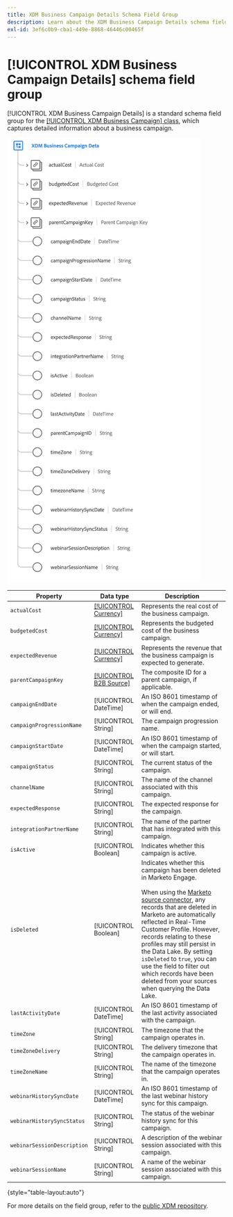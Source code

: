```yaml
---
title: XDM Business Campaign Details Schema Field Group
description: Learn about the XDM Business Campaign Details schema field group.
exl-id: 3ef6c0b9-cba1-449e-8868-46446c00465f
---
```

# [!UICONTROL XDM Business Campaign Details] schema field group

[!UICONTROL XDM Business Campaign Details] is a standard schema field group for the [[!UICONTROL XDM Business Campaign] class](../../classes/b2b/business-campaign.md), which captures detailed information about a business campaign.

![The structure of the XDM Business Campaign Details field group as it appears in the UI](../../images/field-groups/b2b/business-campaign-details.png)

| Property | Data type | Description |
| --- | --- | --- |
| `actualCost` | [[!UICONTROL Currency]](../../data-types/currency.md) | Represents the real cost of the business campaign. |
| `budgetedCost` | [[!UICONTROL Currency]](../../data-types/currency.md) | Represents the budgeted cost of the business campaign. |
| `expectedRevenue` | [[!UICONTROL Currency]](../../data-types/currency.md) | Represents the revenue that the business campaign is expected to generate. |
| `parentCampaignKey` | [[!UICONTROL B2B Source]](../../data-types/b2b-source.md) | The composite ID for a parent campaign, if applicable. |
| `campaignEndDate` | [!UICONTROL DateTime] | An ISO 8601 timestamp of when the campaign ended, or will end. |
| `campaignProgressionName` | [!UICONTROL String] | The campaign progression name. |
| `campaignStartDate` | [!UICONTROL DateTime] | An ISO 8601 timestamp of when the campaign started, or will start. |
| `campaignStatus` | [!UICONTROL String] | The current status of the campaign. |
| `channelName` | [!UICONTROL String] | The name of the channel associated with this campaign. |
| `expectedResponse` | [!UICONTROL String] | The expected response for the campaign. |
| `integrationPartnerName` | [!UICONTROL String] | The name of the partner that has integrated with this campaign. |
| `isActive` | [!UICONTROL Boolean] | Indicates whether this campaign is active. |
| `isDeleted` | [!UICONTROL Boolean]  | Indicates whether this campaign has been deleted in Marketo Engage.<br><br>When using the [Marketo source connector](../../../sources/connectors/adobe-applications/marketo/marketo.md), any records that are deleted in Marketo are automatically reflected in Real-Time Customer Profile. However, records relating to these profiles may still persist in the Data Lake. By setting `isDeleted` to `true`, you can use the field to filter out which records have been deleted from your sources when querying the Data Lake. |
| `lastActivityDate` | [!UICONTROL DateTime] | An ISO 8601 timestamp of the last activity associated with the campaign. |
| `timeZone` | [!UICONTROL String] | The timezone that the campaign operates in. |
| `timeZoneDelivery` | [!UICONTROL String] | The delivery timezone that the campaign operates in. |
| `timeZoneName` | [!UICONTROL String] | The name of the timezone that the campaign operates in. |
| `webinarHistorySyncDate` | [!UICONTROL DateTime] | An ISO 8601 timestamp of the last webinar history sync for this campaign. |
| `webinarHistorySyncStatus` | [!UICONTROL String] | The status of the webinar history sync for this campaign. |
| `webinarSessionDescription` | [!UICONTROL String] | A description of the webinar session associated with this campaign. |
| `webinarSessionName` | [!UICONTROL String] | A name of the webinar session associated with this campaign. |

{style="table-layout:auto"}

For more details on the field group, refer to the [public XDM repository](https://github.com/adobe/xdm/blob/master/components/fieldgroups/campaign/campaign-details.schema.json).
